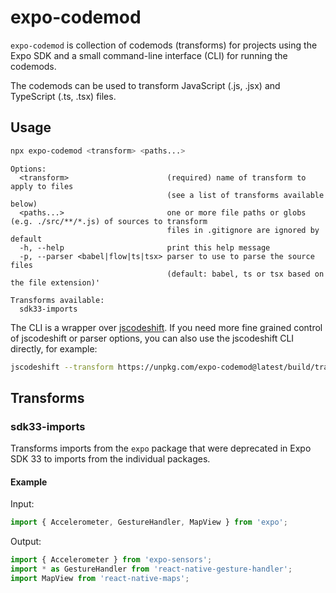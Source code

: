 # expo-codemod

`expo-codemod` is collection of codemods (transforms) for projects using the Expo SDK and a small command-line interface (CLI) for running the codemods.

The codemods can be used to transform JavaScript (.js, .jsx) and TypeScript (.ts, .tsx) files.

## Usage

```sh
npx expo-codemod <transform> <paths...>
```

```
Options:
  <transform>                      (required) name of transform to apply to files
                                   (see a list of transforms available below)
  <paths...>                       one or more file paths or globs (e.g. ./src/**/*.js) of sources to transform
                                   files in .gitignore are ignored by default
  -h, --help                       print this help message
  -p, --parser <babel|flow|ts|tsx> parser to use to parse the source files
                                   (default: babel, ts or tsx based on the file extension)'

Transforms available:
  sdk33-imports
```

The CLI is a wrapper over [jscodeshift](https://github.com/facebook/jscodeshift). If you need more fine grained control of jscodeshift or parser options, you can also use the jscodeshift CLI directly, for example:

```sh
jscodeshift --transform https://unpkg.com/expo-codemod@latest/build/transforms/sdk33-imports.js --parser ts src/**/*.ts
```

## Transforms

### sdk33-imports

Transforms imports from the `expo` package that were deprecated in Expo SDK 33 to imports from the individual packages.

#### Example

Input:

```js
import { Accelerometer, GestureHandler, MapView } from 'expo';
```

Output:

```js
import { Accelerometer } from 'expo-sensors';
import * as GestureHandler from 'react-native-gesture-handler';
import MapView from 'react-native-maps';
```

